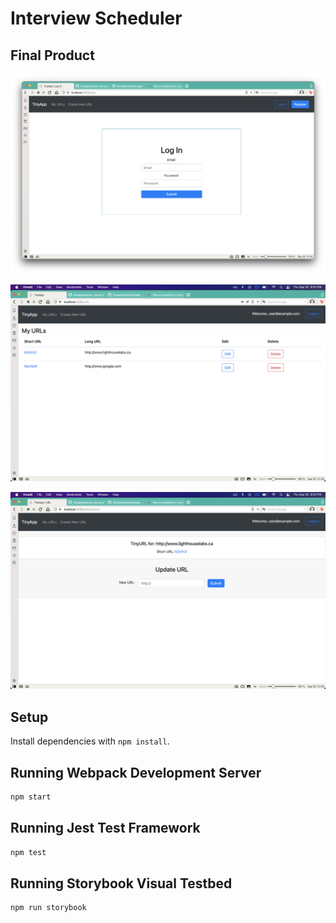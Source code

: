 # Interview Scheduler

## Final Product

!["Monday's Interviews"](https://github.com/EbukaMoneme/tinyapp/blob/master/docs/login-page.png?raw=true)

!["New Interview"](https://github.com/EbukaMoneme/tinyapp/blob/master/docs/urls-page.png?raw=true)

!["Updated Interviews"](https://github.com/EbukaMoneme/tinyapp/blob/master/docs/url-show-page.png?raw=true)

## Setup

Install dependencies with `npm install`.

## Running Webpack Development Server

```sh
npm start
```

## Running Jest Test Framework

```sh
npm test
```

## Running Storybook Visual Testbed

```sh
npm run storybook
```
